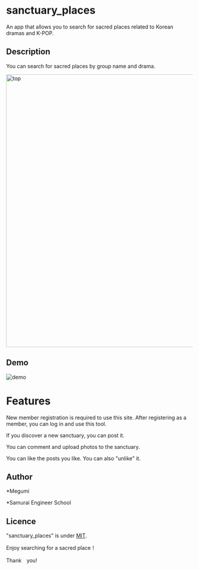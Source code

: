 # sanctuary_places

An app that allows you to search for sacred places related to Korean dramas and K-POP.

## Description
You can search for sacred places by group name and drama.

<img width="735" alt="top" src="https://user-images.githubusercontent.com/74285235/109370787-29db1680-78e5-11eb-9f6b-a17a34c03682.png">

## Demo
![demo](https://user-images.githubusercontent.com/74285235/109370980-0cf31300-78e6-11eb-980f-70aa93cd04f5.gif)

# Features
New member registration is required to use this site.
After registering as a member, you can log in and use this tool.

If you discover a new sanctuary, you can post it.

You can comment and upload photos to the sanctuary.

You can like the posts you like. You can also "unlike" it.


## Author

*Megumi

*Samurai Engineer School

## Licence

"sanctuary_places" is under [MIT](https://en.wikipedia.org/wiki/MIT_License).

Enjoy searching for a sacred place！

Thank　you!
